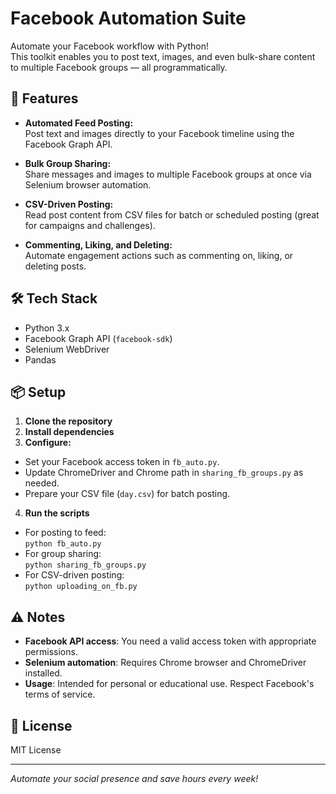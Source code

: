 # Facebook Automation Suite

Automate your Facebook workflow with Python!  
This toolkit enables you to post text, images, and even bulk-share content to multiple Facebook groups — all programmatically.

## 🚀 Features

- **Automated Feed Posting:**  
  Post text and images directly to your Facebook timeline using the Facebook Graph API.

- **Bulk Group Sharing:**  
  Share messages and images to multiple Facebook groups at once via Selenium browser automation.

- **CSV-Driven Posting:**  
  Read post content from CSV files for batch or scheduled posting (great for campaigns and challenges).

- **Commenting, Liking, and Deleting:**  
  Automate engagement actions such as commenting on, liking, or deleting posts.

## 🛠 Tech Stack

- Python 3.x
- Facebook Graph API (`facebook-sdk`)
- Selenium WebDriver
- Pandas

## 📦 Setup

1. **Clone the repository**
2. **Install dependencies**
3. **Configure:**
- Set your Facebook access token in `fb_auto.py`.
- Update ChromeDriver and Chrome path in `sharing_fb_groups.py` as needed.
- Prepare your CSV file (`day.csv`) for batch posting.

4. **Run the scripts**
- For posting to feed:  
  `python fb_auto.py`
- For group sharing:  
  `python sharing_fb_groups.py`
- For CSV-driven posting:  
  `python uploading_on_fb.py`

## ⚠️ Notes

- **Facebook API access**: You need a valid access token with appropriate permissions.
- **Selenium automation**: Requires Chrome browser and ChromeDriver installed.
- **Usage**: Intended for personal or educational use. Respect Facebook's terms of service.

## 📄 License

MIT License

---

*Automate your social presence and save hours every week!*


